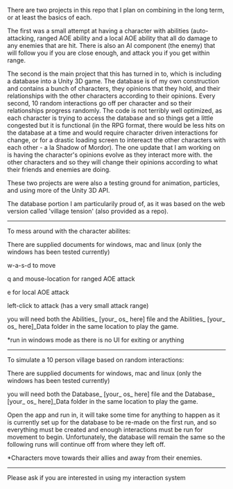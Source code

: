 There are two projects in this repo that I plan on combining in the long term, or at least the basics of each.

The first was a small attempt at having a character with abilities (auto-attacking, ranged AOE ability and a local AOE ability
that all do damage to any enemies that are hit.
There is also an AI component (the enemy) that will follow you if you are close enough, and attack you if you get within range.

The second is the main project that this has turned in to, which is including a database into a Unity 3D game.
The database is of my own construction and contains a bunch of characters, they opinions that they hold, and their relationships
with the other characters according to their opinions. Every second, 10 random interactions go off per character and so 
their relationships progress randomly.
The code is not terribly well optimized, as each character is trying to access the database and so things get a little congested but it is functional (in the RPG format, there would be less hits on the database at a time and would require character driven interactions for change, or for a drastic loading screen to intereact the other characters with each other - a la Shadow of Mordor). The one update that I am working on is having the character's opinions evolve as they interact more with.
the other characters and so they will change their opinions according to what their friends and enemies are doing.

These two projects are were also a testing ground for animation, particles, and using more of the Unity 3D API.

The database portion I am particularily proud of, as it was based on the web version called 'village tension' (also provided as a repo).

***********************

To mess around with the character abilites:

There are supplied documents for windows, mac and linux (only the windows has been tested currently)

w-a-s-d to move

q and mouse-location for ranged AOE attack

e for local AOE attack

left-click to attack (has a very small attack range)

you will need both the Abilities_ [your_ os_ here] file and the Abilities_ [your_ os_ here]_Data folder in the same location to play the game.

*run in windows mode as there is no UI for exiting or anything

***********************

To simulate a 10 person village based on random interactions:

There are supplied documents for windows, mac and linux (only the windows has been tested currently)

you will need both the Database_ [your_ os_ here] file and the Database_ [your_ os_ here]_Data folder in the same location to play the game.

Open the app and run in, it will take some time for anything to happen as it is currently set up for the database to be
re-made on the first run, and so everything must be created and enough interactions must be run for movement to begin.
Unfortunately, the database will remain the same so the following runs will continue off from where they left off.

*Characters move towards their allies and away from their enemies.

**********************
Please ask if you are interested in using my interaction system
